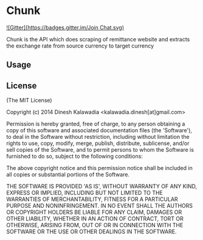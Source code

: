# Chunk
[![Gitter](https://badges.gitter.im/Join Chat.svg)](https://gitter.im/dkalawadia/chunk?utm_source=badge&utm_medium=badge&utm_campaign=pr-badge&utm_content=badge)

Chunk is the API which does scraping of remittance website and extracts the exchange rate from source currency to target currency


## Usage



## License

(The MIT License)

Copyright (c) 2014 Dinesh Kalawadia &lt;kalawadia.dinesh[at]gmail.com&gt;

Permission is hereby granted, free of charge, to any person obtaining
a copy of this software and associated documentation files (the
'Software'), to deal in the Software without restriction, including
without limitation the rights to use, copy, modify, merge, publish,
distribute, sublicense, and/or sell copies of the Software, and to
permit persons to whom the Software is furnished to do so, subject to
the following conditions:

The above copyright notice and this permission notice shall be
included in all copies or substantial portions of the Software.

THE SOFTWARE IS PROVIDED 'AS IS', WITHOUT WARRANTY OF ANY KIND,
EXPRESS OR IMPLIED, INCLUDING BUT NOT LIMITED TO THE WARRANTIES OF
MERCHANTABILITY, FITNESS FOR A PARTICULAR PURPOSE AND NONINFRINGEMENT.
IN NO EVENT SHALL THE AUTHORS OR COPYRIGHT HOLDERS BE LIABLE FOR ANY
CLAIM, DAMAGES OR OTHER LIABILITY, WHETHER IN AN ACTION OF CONTRACT,
TORT OR OTHERWISE, ARISING FROM, OUT OF OR IN CONNECTION WITH THE
SOFTWARE OR THE USE OR OTHER DEALINGS IN THE SOFTWARE.
